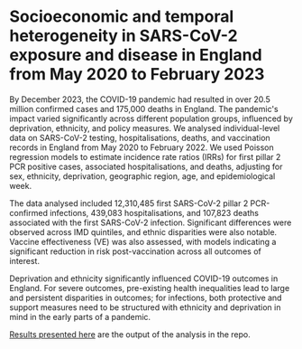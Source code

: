 # Socioeconomic and temporal heterogeneity in SARS-CoV-2 exposure and disease in England from May 2020 to February 2023

By December 2023, the COVID-19 pandemic had resulted in over 20.5 million confirmed cases and 175,000 deaths in England. The pandemic's impact varied significantly across different population groups, influenced by deprivation, ethnicity, and policy measures. We analysed individual-level data on SARS-CoV-2 testing, hospitalisations, deaths, and vaccination records in England from May 2020 to February 2022. We used Poisson regression models to estimate incidence rate ratios (IRRs) for first pillar 2 PCR positive cases, associated hospitalisations, and deaths, adjusting for sex, ethnicity, deprivation, geographic region, age, and epidemiological week. 

The data analysed included 12,310,485 first SARS-CoV-2 pillar 2 PCR-confirmed infections, 439,083 hospitalisations, and 107,823 deaths associated with the first SARS-CoV-2 infection. Significant differences were observed across IMD quintiles, and ethnic disparities were also notable. Vaccine effectiveness (VE) was also assessed, with models indicating a significant reduction in risk post-vaccination across all outcomes of interest.

Deprivation and ethnicity significantly influenced COVID-19 outcomes in England. For severe outcomes, pre-existing health inequalities lead to large and persistent disparities in outcomes; for infections, both protective and support measures need to be structured with ethnicity and deprivation in mind in the early parts of a pandemic. 

[Results presented here](https://github.com/cm401/covid19_risk_heterogeneity_england/blob/main/results_summary.md) are the output of the analysis in the repo.
